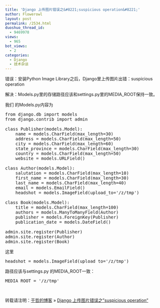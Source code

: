 ```yaml
---
title: 'Django 上传图片错误之&#8221;suspicious operation&#8221;'
author: Flowerowl
layout: post
permalink: /2534.html
duoshuo_thread_id:
  - 9469978
views:
  - 965
bot_views:
  - 2
categories:
  - Django
  - 技术杂谈
---
```

错误：安装Python Image Library之后，Django里上传图片出错：suspicious operation

解决：Models.py里的存储路径应该和settings.py里的MEDIA_ROOT保持一致。

我们 的Models.py内容为

<pre class="lang:default decode:true">from django.db import models
from django.contrib import admin

class Publisher(models.Model):
    name = models.CharField(max_length=30)
    address = models.CharField(max_length=50)
    city = models.CharField(max_length=60)
    state_province = models.CharField(max_length=30)
    country = models.CharField(max_length=50)
    website = models.URLField()

class Author(models.Model):
    salutation = models.CharField(max_length=10)
    first_name = models.CharField(max_length=30)
    last_name = models.CharField(max_length=40)
    email = models.EmailField()
    headshot = models.ImageField(upload_to='/z/tmp')

class Book(models.Model):
    title = models.CharField(max_length=100)
    authors = models.ManyToManyField(Author)
    publisher = models.ForeignKey(Publisher)
    publication_date = models.DateField()

admin.site.register(Publisher)
admin.site.register(Author)
admin.site.register(Book)</pre>

这里

<pre>headshot = models.ImageField(upload_to='/z/tmp')</pre>

路径应该与settings.py 的MEDIA_ROOT一致：

<pre class="lang:default decode:true ">MEDIA_ROOT = '/z/tmp'</pre>

&nbsp;

转载请注明：[于哲的博客][1] &raquo; [Django 上传图片错误之&#8221;suspicious operation&#8221;][2]

 [1]: http://lazynight.me
 [2]: http://lazynight.me/2534.html